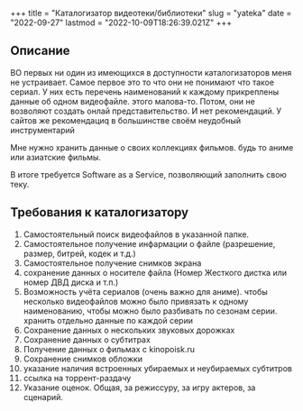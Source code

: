 +++
title = "Каталогизатор видеотеки/библиотеки"
slug = "yateka"
date = "2022-09-27"
lastmod = "2022-10-09T18:26:39.021Z"
+++

## Описание

ВО первых ни один из имеющихся в доступности каталогизаторов меня не устраивает. Самое первое это то что они не понимают что такое сериал. У них есть перечень наименований к каждому прикреплены данные об одном видеофайле. этого малова-то.
Потом, они не возволяют создать онлай представительство.  И нет рекомендаций. У сайтов же рекомендациq в большинстве своём неудобный инструментарий

Мне нужно хранить данные о своих коллекциях фильмов. будь то аниме или азиатские фильмы.

В итоге требуется Software as a Service, позволяющий заполнить свою теку.

## Требования к каталогизатору

1. Самостоятельный поиск видеофайлов в указанной папке.
2. Самостоятельное получение инфармации о файле (разрешение, размер, битрей, кодек и т.д.)
3. Самостоятельное получение снимков экрана
4. сохранение данных о носителе файла (Номер Жесткого дистка или номер ДВД диска и т.п.)
5. Возможность учёта сериалов (очень важно для аниме). чтобы несколько видеофайлов можно было привязать к одному наименованию, чтобы можно было разбивать по сезонам серии. хранить отдельно данные по каждой серии
6. Сохранение данных о нескольких звуковых дорожках
7. Сохранение данных о субтитрах
8. Получение данных о фильмах с kinopoisk.ru
9. Сохранение снимков обложки
10. указание наличия встроенных убираемых и неубираемых субтитров
11. ссылка на торрент-раздачу
12. Указание оценок. Общая, за режиссуру, за игру актеров, за сценарий.
